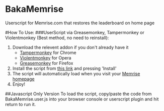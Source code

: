 # BakaMemrise
Userscript for Memrise.com that restores the leaderboard on home page

#How To Use:
###UserScript via Greasemonkey, Tampermonkey or Violentmonkey (Best method, no need to reinstall):
1. Download the relevent addon if you don't already have it
    - [Tampermonkey](https://chrome.google.com/webstore/detail/tampermonkey/dhdgffkkebhmkfjojejmpbldmpobfkfo) for Chrome
    - [Violentmonkey](https://addons.opera.com/fr/extensions/details/violent-monkey/) for Opera
    - [Greasemonkey](https://addons.mozilla.org/en-US/firefox/addon/greasemonkey/) for  Firefox
2. Install the script from [this link](https://raw.githubusercontent.com/Lemaxho/BakaMemrise/master/BakaMemrise.user.js) and pressing 'Install'
3. The script will automatically load when you visit your [Memrise homepage](http://www.memrise.com/home/)
4. Enjoy!

##Javascript Only Version
To load the script, copy/paste the code from BakaMemrise.user.js into your browser console or userscript plugin and hit return to run it.
